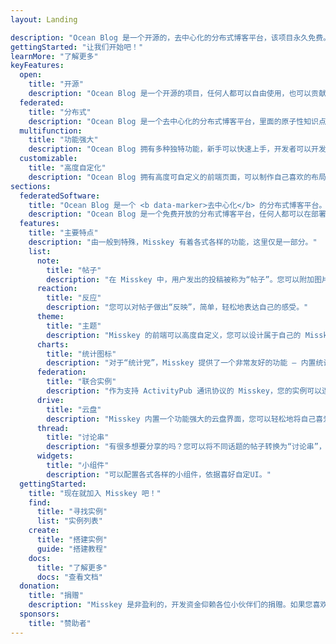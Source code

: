 ```yaml
---
layout: Landing

description: "Ocean Blog 是一个开源的，去中心化的分布式博客平台，该项目永久免费。"
gettingStarted: "让我们开始吧！"
learnMore: "了解更多"
keyFeatures:
  open:
    title: "开源"
    description: "Ocean Blog 是一个开源的项目，任何人都可以自由使用，也可以贡献自己的一份力量来修补源码"
  federated:
    title: "分布式"
    description: "Ocean Blog 是一个去中心化的分布式博客平台，里面的原子性知识点进行区块连接。"
  multifunction:
    title: "功能强大"
    description: "Ocean Blog 拥有多种独特功能，新手可以快速上手，开发者可以开发更多进阶功能。"
  customizable:
    title: "高度自定化"
    description: "Ocean Blog 拥有高度可自定义的前端页面，可以制作自己喜欢的布局和主题。也可自己部署到相应的服务器"
sections:
  federatedSoftware:
    title: "Ocean Blog 是一个 <b data-marker>去中心化</b> 的分布式博客平台。"
    description: "Ocean Blog 是一个免费开放的分布式博客平台，任何人都可以在部署自己的 Misskey 服务器。一台运行 Misskey 的服务器称为实例，现在，全球已有数百上千个 Misskey 实例。Misskey 最重要的特性是其又称为 <b data-marker>ActivityPub</b> 的分布式通讯协议，无论在哪台实例中，用户都可以与其他支持 ActivityPub 的实例（例如 Mastodon、PixelFed、PeerTube 等等）进行互动。使用者可以自定 Misskey 主题，每台实例都有着不同的使用群体，语言，兴趣爱好等等，寻找适合自己的实例或搭建自己的实例也是一种乐趣。"
  features:
    title: "主要特点"
    description: "由一般到特殊，Misskey 有着各式各样的功能，这里仅是一部分。"
    list:
      note:
        title: "帖子"
        description: "在 Misskey 中，用户发出的投稿被称为“帖子”。您可以附加图片，视频，音频或其他任何文件，还可以引用其他的帖子。"
      reaction:
        title: "反应"
        description: "您可以对帖子做出“反映”，简单，轻松地表达自己的感受。"
      theme:
        title: "主题"
        description: "Misskey 的前端可以高度自定义，您可以设计属于自己的 Misskey。"
      charts:
        title: "统计图标"
        description: "对于“统计党”，Misskey 提供了一个非常友好的功能 — 内置统计图标，将实例信息视觉化。"
      federation:
        title: "联合实例"
        description: "作为支持 ActivityPub 通讯协议的 Misskey，您的实例可以连结到其他支持该协议的实例，不仅限于 Missky～"
      drive:
        title: "云盘"
        description: "Misskey 内置一个功能强大的云盘界面，您可以轻松地将自己喜爱的图片整理到云盘中，并且可以与他人共享。"
      thread:
        title: "讨论串"
        description: "有很多想要分享的吗？您可以将不同话题的帖子转换为“讨论串”，然后可以继续在特定话题上畅所欲言。"
      widgets:
        title: "小组件"
        description: "可以配置各式各样的小组件，依据喜好自定UI。"
  gettingStarted:
    title: "现在就加入 Misskey 吧！"
    find:
      title: "寻找实例"
      list: "实例列表"
    create:
      title: "搭建实例"
      guide: "搭建教程"
    docs:
      title: "了解更多"
      docs: "查看文档"
  donation:
    title: "捐赠"
    description: "Misskey 是非盈利的，开发资金仰赖各位小伙伴们的捐赠。如果您喜欢 Misskey，请考虑支持我让开发得以延续。"
  sponsors:
    title: "赞助者"
---
```


<!--
<style>
	.ai {
		display: none;
	}
	.screenshot.desktop {
		content: url("/screenshot-desktop-en.png");
	}
	.screenshot.mobile {
		content: url("/screenshot-mobile-en.png");
	}
	.widgets {
		content: url("/top-features-widgets-en.png");
	}
</style>
-->
